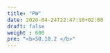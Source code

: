 ```yaml
---
title: "PW"
date: 2020-04-24T22:47:10+02:00
draft: false
weight : 600
pre: "<b>50.10.2 </b>"
--- 
```

